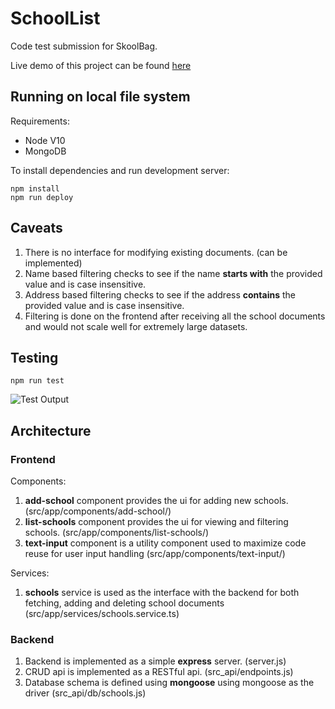 # SchoolList

Code test submission for SkoolBag.

Live demo of this project can be found [here](http://167.99.67.1:4200/)

## Running on local file system

Requirements:

* Node V10
* MongoDB

To install dependencies and run development server: 

```
npm install
npm run deploy

```

## Caveats

1. There is no interface for modifying existing documents. (can be implemented)
2. Name based filtering checks to see if the name **starts with** the provided value and is case insensitive. 
3. Address based filtering checks to see if the address **contains** the provided value and is case insensitive. 
4. Filtering is done on the frontend after receiving all the school documents and would not scale well for extremely large datasets.


## Testing

```
npm run test
```

![Test Output](https://i.postimg.cc/yxmqScV9/Screenshot-from-2020-01-21-00-32-39.png)

## Architecture

### Frontend

Components: 

1. **add-school** component provides the ui for adding new schools. (src/app/components/add-school/)
2. **list-schools** component provides the ui for viewing and filtering schools. (src/app/components/list-schools/)
3. **text-input** component is a utility component used to maximize code reuse for user input handling (src/app/components/text-input/)

Services: 

1. **schools** service is used as the interface with the backend for both fetching, adding and deleting school documents (src/app/services/schools.service.ts)

### Backend

1. Backend is implemented as a simple **express** server. (server.js)
2. CRUD api is implemented as a RESTful api. (src_api/endpoints.js)
3. Database schema is defined using **mongoose** using mongoose as the driver (src_api/db/schools.js)
